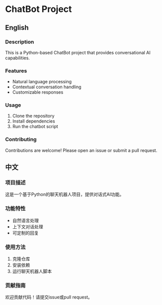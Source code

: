 # ChatBot Project

## English
### Description
This is a Python-based ChatBot project that provides conversational AI capabilities.

### Features
- Natural language processing
- Contextual conversation handling
- Customizable responses

### Usage
1. Clone the repository
2. Install dependencies
3. Run the chatbot script

### Contributing
Contributions are welcome! Please open an issue or submit a pull request.

## 中文
### 项目描述
这是一个基于Python的聊天机器人项目，提供对话式AI功能。

### 功能特性
- 自然语言处理
- 上下文对话处理
- 可定制的回复

### 使用方法
1. 克隆仓库
2. 安装依赖
3. 运行聊天机器人脚本

### 贡献指南
欢迎贡献代码！请提交issue或pull request。